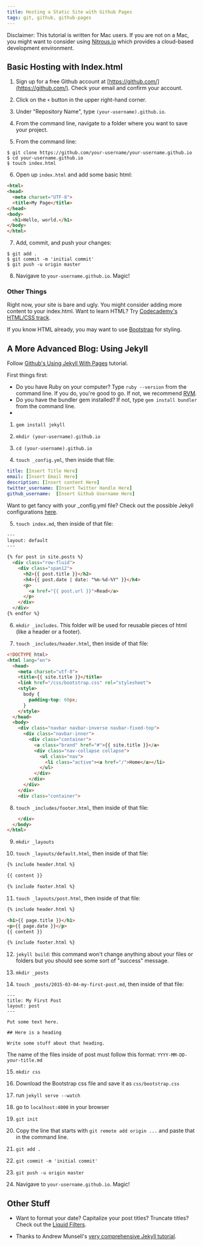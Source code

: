 ```yaml
---
title: Hosting a Static Site with Github Pages
tags: git, github, github-pages
---
```


Disclaimer: This tutorial is written for Mac users. If you are not on a Mac, you might want to consider using [Nitrous.io](http://nitrous.io) which provides a cloud-based development environment. 

## Basic Hosting with Index.html

1) Sign up for a free Github account at [https://github.com/](https://github.com/). Check your email and confirm your account.

2) Click on the `+` button in the upper right-hand corner. 

3) Under "Repository Name", type `(your-username).github.io`. 

4) From the command line, navigate to a folder where you want to save your project. 

5) From the command line:

```
$ git clone https://github.com/your-username/your-username.github.io
$ cd your-username.github.io
$ touch index.html
```

6) Open up `index.html` and add some basic html:

```html
<html>
<head>
  <meta charset="UTF-8">
  <title>My Page</title>
</head>
<body>
  <h1>Hello, world.</h1>
</body>
</html>
```

7) Add, commit, and push your changes:

```
$ git add .
$ git commit -m 'initial commit'
$ git push -u origin master
```

8) Navigave to `your-username.github.io`. Magic! 

### Other Things

Right now, your site is bare and ugly. You might consider adding more content to your index.html. Want to learn HTML? Try [Codecademy's HTML/CSS track](http://www.codecademy.com/en/tracks/web).

If you know HTML already, you may want to use [Bootstrap](http://getbootstrap.com/) for styling. 

## A More Advanced Blog: Using Jekyll 

Follow [Github's Using Jekyll With Pages](https://help.github.com/articles/using-jekyll-with-pages/) tutorial. 

First things first:

* Do you have Ruby on your computer? Type `ruby --version` from the command line. If you do, you're good to go. If not, we recommend [RVM](http://rvm.io/). 
* Do you have the bundler gem installed? If not, type `gem install bundler` from the command line. 
* 

1) `gem install jekyll`

2) `mkdir (your-username).github.io`

3) `cd (your-username).github.io`

4) `touch _config.yml`, then inside that file:

```yml
title: [Insert Title Here]
email: [Insert Email Here]
description: [Insert content Here]
twitter_username: [Insert Twitter Handle Here]
github_username:  [Insert Github Username Here]
```

Want to get fancy with your _config.yml file? Check out the possible Jekyll configurations [here](http://jekyllrb.com/docs/configuration/). 

5) `touch index.md`, then inside of that file:

```html
---
layout: default
---

{% for post in site.posts %}
  <div class="row-fluid">
    <div class="span12">
      <h2>{{ post.title }}</h2>
      <h4>{{ post.date | date: "%m-%d-%Y" }}</h4>
      <p>
        <a href="{{ post.url }}">Read</a>
      </p>
    </div>
  </div>
{% endfor %}

```

6) `mkdir _includes`. This folder will be used for reusable pieces of html (like a header or a footer).

7) `touch _includes/header.html`, then inside of that file:

```html
<!DOCTYPE html>
<html lang="en">
  <head>
    <meta charset="utf-8">
    <title>{{ site.title }}</title>
    <link href="/css/bootstrap.css" rel="stylesheet">
    <style>
      body {
        padding-top: 60px;
      }
    </style>
  </head>
  <body>
    <div class="navbar navbar-inverse navbar-fixed-top">
      <div class="navbar-inner">
        <div class="container">
          <a class="brand" href="#">{{ site.title }}</a>
          <div class="nav-collapse collapse">
            <ul class="nav">
              <li class="active"><a href="/">Home</a></li>
            </ul>
          </div>
        </div>
      </div>
    </div>
    <div class="container">
```

8) `touch _includes/footer.html`, then inside of that file:

```html
    </div>
  </body>
</html>
```

9) `mkdir _layouts`

10) `touch _layouts/default.html`, then inside of that file:

```html
{% include header.html %}

{{ content }}

{% include footer.html %}
```

11) `touch _layouts/post.html`, then inside of that file:

```html
{% include header.html %}

<h1>{{ page.title }}</h1>
<p>{{ page.date }}</p>
{{ content }}

{% include footer.html %}
```

12) `jekyll build`: this command won't change anything about your files or folders but you should see some sort of "success" message. 

13) `mkdir _posts`

14) `touch _posts/2015-03-04-my-first-post.md`, then inside of that file:

```
---
title: My First Post
layout: post
---

Put some text here.

## Here is a heading

Write some stuff about that heading.
```

The name of the files inside of post must follow this format: `YYYY-MM-DD-your-title.md`

15) `mkdir css`

16) Download the Bootstrap css file and save it as `css/bootstrap.css`

17) run `jekyll serve --watch`

18) go to `localhost:4000` in your browser

19) `git init`

20) Copy the line that starts with `git remote add origin ...` and paste that in the command line. 

21) `git add .`

22) `git commit -m 'initial commit'`

23) `git push -u origin master`

24) Navigave to `your-username.github.io`. Magic! 

## Other Stuff

* Want to format your date? Capitalize your post titles? Truncate titles? Check out the [Liquid Filters](https://github.com/Shopify/liquid/wiki/Liquid-for-Designers).

* Thanks to Andrew Munsell's [very comprehensive Jekyll tutorial](https://www.andrewmunsell.com/tutorials/jekyll-by-example/tutorial).
